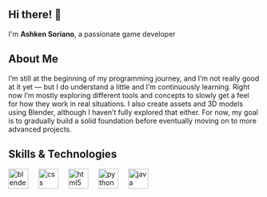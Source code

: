 ## Hi there! 👋

I'm **Ashken Soriano**, a passionate game developer

## About Me

I’m still at the beginning of my programming journey, and I’m not really good at it yet — but I do understand a little and I’m continuously learning. Right now I’m mostly exploring different tools and concepts to slowly get a feel for how they work in real situations. I also create assets and 3D models using Blender, although I haven’t fully explored that either. For now, my goal is to gradually build a solid foundation before eventually moving on to more advanced projects.

## Skills & Technologies

<div align="left">
  <img src="https://cdn.jsdelivr.net/gh/devicons/devicon/icons/blender/blender-original.svg" height="40" alt="blender logo"  />
  <img width="12" />
  <img src="https://cdn.jsdelivr.net/gh/devicons/devicon/icons/css3/css3-original.svg" height="40" alt="css logo"  />
  <img width="12" />
  <img src="https://cdn.jsdelivr.net/gh/devicons/devicon/icons/html5/html5-original.svg" height="40" alt="html5 logo"  />
  <img width="12" />
  <img src="https://cdn.jsdelivr.net/gh/devicons/devicon/icons/python/python-original.svg" height="40" alt="python logo"  />
  <img width="12" />
  <img src="https://cdn.jsdelivr.net/gh/devicons/devicon/icons/java/java-original.svg" height="40" alt="java logo"  />
</div>
